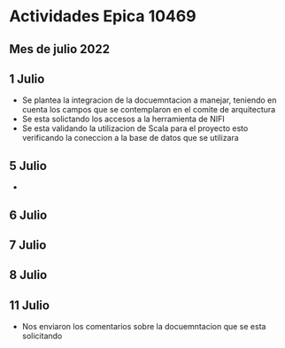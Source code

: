 # Actividades Epica 10469
## Mes de julio 2022

## 1 Julio

- Se plantea la integracion de la docuemntacion a manejar, teniendo en cuenta los campos que se contemplaron en el comite de arquitectura
- Se esta solictando los accesos a la herramienta de NIFI
- Se esta validando la utilizacion de Scala para el proyecto esto verificando la coneccion a la base de datos que se utilizara

## 5 Julio

-

## 6 Julio

## 7 Julio

## 8 Julio

## 11 Julio

- Nos enviaron los comentarios sobre la docuemntacion que se esta solicitando
